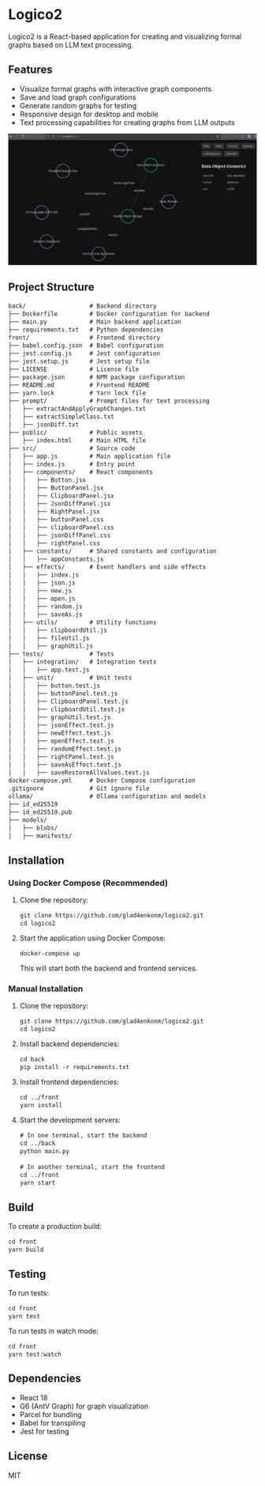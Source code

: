 # Logico2

Logico2 is a React-based application for creating and visualizing formal graphs based on LLM text processing.

## Features

- Visualize formal graphs with interactive graph components
- Save and load graph configurations
- Generate random graphs for testing
- Responsive design for desktop and mobile
- Text processing capabilities for creating graphs from LLM outputs

![Example Image](front/ya.png)

## Project Structure

```
back/                  # Backend directory
├── Dockerfile         # Docker configuration for backend
├── main.py            # Main backend application
├── requirements.txt   # Python dependencies
front/                 # Frontend directory
├── babel.config.json  # Babel configuration
├── jest.config.js     # Jest configuration
├── jest.setup.js      # Jest setup file
├── LICENSE            # License file
├── package.json       # NPM package configuration
├── README.md          # Frontend README
├── yarn.lock          # Yarn lock file
├── prompt/            # Prompt files for text processing
│   ├── extractAndApplyGraphChanges.txt
│   ├── extractSimpleClass.txt
│   ├── jsonDiff.txt
├── public/            # Public assets
│   ├── index.html     # Main HTML file
├── src/               # Source code
│   ├── app.js         # Main application file
│   ├── index.js       # Entry point
│   ├── components/    # React components
│   │   ├── Button.jsx
│   │   ├── ButtonPanel.jsx
│   │   ├── ClipboardPanel.jsx
│   │   ├── JsonDiffPanel.jsx
│   │   ├── RightPanel.jsx
│   │   ├── buttonPanel.css
│   │   ├── clipboardPanel.css
│   │   ├── jsonDiffPanel.css
│   │   ├── rightPanel.css
│   ├── constants/     # Shared constants and configuration
│   │   ├── appConstants.js
│   ├── effects/       # Event handlers and side effects
│   │   ├── index.js
│   │   ├── json.js
│   │   ├── new.js
│   │   ├── open.js
│   │   ├── random.js
│   │   ├── saveAs.js
│   ├── utils/         # Utility functions
│   │   ├── clipboardUtil.js
│   │   ├── fileUtil.js
│   │   ├── graphUtil.js
├── tests/             # Tests
│   ├── integration/   # Integration tests
│   │   ├── app.test.js
│   ├── unit/          # Unit tests
│   │   ├── button.test.js
│   │   ├── buttonPanel.test.js
│   │   ├── ClipboardPanel.test.js
│   │   ├── clipboardUtil.test.js
│   │   ├── graphUtil.test.js
│   │   ├── jsonEffect.test.js
│   │   ├── newEffect.test.js
│   │   ├── openEffect.test.js
│   │   ├── randomEffect.test.js
│   │   ├── rightPanel.test.js
│   │   ├── saveAsEffect.test.js
│   │   ├── saveRestoreAllValues.test.js
docker-compose.yml     # Docker Compose configuration
.gitignore             # Git ignore file
ollama/                # Ollama configuration and models
├── id_ed25519
├── id_ed25519.pub
├── models/
│   ├── blobs/
│   ├── manifests/
```

## Installation

### Using Docker Compose (Recommended)

1. Clone the repository:
   ```
   git clone https://github.com/glad4enkonm/logico2.git
   cd logico2
   ```

2. Start the application using Docker Compose:
   ```
   docker-compose up
   ```

   This will start both the backend and frontend services.

### Manual Installation

1. Clone the repository:
   ```
   git clone https://github.com/glad4enkonm/logico2.git
   cd logico2
   ```

2. Install backend dependencies:
   ```
   cd back
   pip install -r requirements.txt
   ```

3. Install frontend dependencies:
   ```
   cd ../front
   yarn install
   ```

4. Start the development servers:
   ```
   # In one terminal, start the backend
   cd ../back
   python main.py

   # In another terminal, start the frontend
   cd ../front
   yarn start
   ```

## Build

To create a production build:

```
cd front
yarn build
```

## Testing

To run tests:

```
cd front
yarn test
```

To run tests in watch mode:

```
cd front
yarn test:watch
```


## Dependencies

- React 18
- G6 (AntV Graph) for graph visualization
- Parcel for bundling
- Babel for transpiling
- Jest for testing

## License

MIT
